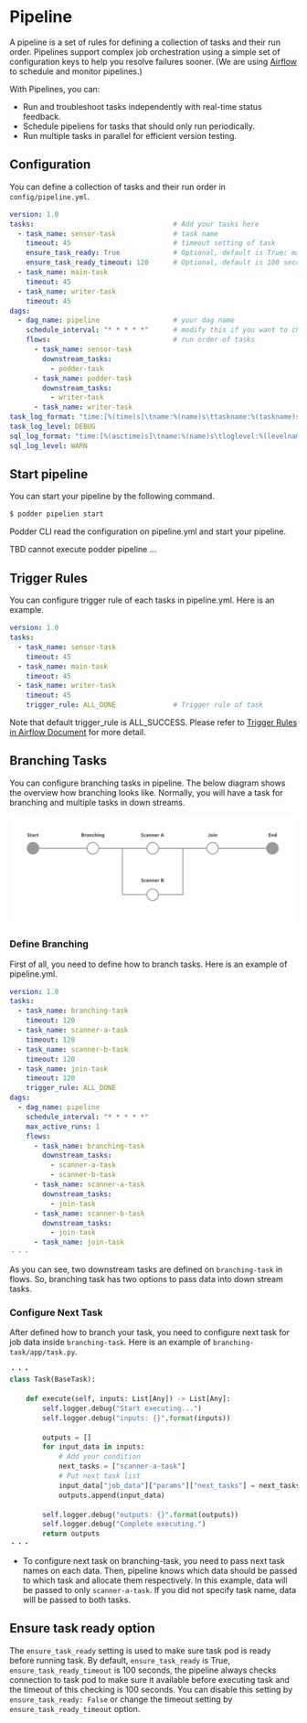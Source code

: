 # Pipeline
A pipeline is a set of rules for defining a collection of tasks and their run order. Pipelines support complex job orchestration using a simple set of configuration keys to help you resolve failures sooner. (We are using [Airflow](https://airflow.apache.org/) to schedule and monitor pipelines.)

With Pipelines, you can:
- Run and troubleshoot tasks independently with real-time status feedback.
- Schedule pipeliens for tasks that should only run periodically.
- Run multiple tasks in parallel for efficient version testing.


## Configuration
You can define a collection of tasks and their run order in `config/pipeline.yml`.
```yaml
version: 1.0
tasks:                                  # Add your tasks here
  - task_name: sensor-task              # task name
    timeout: 45                         # timeout setting of task 
    ensure_task_ready: True             # Optional, default is True: make sure that task is available before executing task
    ensure_task_ready_timeout: 120      # Optional, default is 100 seconds: set timeout for ensure_task_ready
  - task_name: main-task
    timeout: 45
  - task_name: writer-task
    timeout: 45
dags:
  - dag_name: pipeline                  # your dag name
    schedule_interval: "* * * * *"      # modify this if you want to change schedule interval. (Cron expression)
    flows:                              # run order of tasks
      - task_name: sensor-task
        downstream_tasks:
          - podder-task
      - task_name: podder-task
        downstream_tasks:
          - writer-task
      - task_name: writer-task
task_log_format: "time:[%(time)s]\tname:%(name)s\ttaskname:%(taskname)s\tscriptinfo:[%(scriptinfo)s]\tloglevel:%(levelname)s\tprogresstime:%(progresstime)s\ttasktime:%(tasktime)s\tmessage:[%(message)s]"
task_log_level: DEBUG
sql_log_format: "time:[%(asctime)s]\tname:%(name)s\tloglevel:%(levelname)s\tmessage:[%(message)s]"
sql_log_level: WARN
```

## Start pipeline
You can start your pipeline by the following command.
```bash
$ podder pipelien start
```
Podder CLI read the configuration on pipeline.yml and start your pipeline.

TBD cannot execute podder pipeline ...

## Trigger Rules
You can configure trigger rule of each tasks in pipeline.yml. Here is an example.
```yaml
version: 1.0
tasks:
  - task_name: sensor-task
    timeout: 45
  - task_name: main-task
    timeout: 45
  - task_name: writer-task
    timeout: 45
    trigger_rule: ALL_DONE              # Trigger rule of task
```
Note that default trigger_rule is ALL_SUCCESS. Please refer to [Trigger Rules in Airflow Document](https://airflow.apache.org/concepts.html?highlight=triggerrule#trigger-rules) for more detail.


## Branching Tasks
You can configure branching tasks in pipeline. The below diagram shows the overview how branching looks like. Normally, you will have a task for branching and multiple tasks in down streams.

![Branching Task Diagram](images/branching-tasks.png)

### Define Branching
First of all, you need to define how to branch tasks. Here is an example of pipeline.yml.
```yaml
version: 1.0
tasks:
  - task_name: branching-task
    timeout: 120
  - task_name: scanner-a-task
    timeout: 120
  - task_name: scanner-b-task
    timeout: 120
  - task_name: join-task
    timeout: 120
    trigger_rule: ALL_DONE
dags:
  - dag_name: pipeline
    schedule_interval: "* * * * *"
    max_active_runs: 1
    flows:
      - task_name: branching-task
        downstream_tasks:
          - scanner-a-task
          - scanner-b-task
      - task_name: scanner-a-task
        downstream_tasks:
          - join-task
      - task_name: scanner-b-task
        downstream_tasks:
          - join-task
      - task_name: join-task
・・・
```

As you can see, two downstream tasks are defined on `branching-task` in flows. So, branching task has two options to pass data into down stream tasks.

### Configure Next Task
After defined how to branch your task, you need to configure next task for job data inside `branching-task`. Here is an example of `branching-task/app/task.py`.
```py
・・・
class Task(BaseTask):

    def execute(self, inputs: List[Any]) -> List[Any]:
        self.logger.debug("Start executing...")
        self.logger.debug("inputs: {}".format(inputs))

        outputs = []
        for input_data in inputs:
            # Add your condition
            next_tasks = ["scanner-a-task"]
            # Put next task list
            input_data["job_data"]["params"]["next_tasks"] = next_tasks
            outputs.append(input_data)

        self.logger.debug("outputs: {}".format(outputs))
        self.logger.debug("Complete executing.")
        return outputs
・・・
```

- To configure next task on branching-task, you need to pass next task names on each data. Then, pipeline knows which data should be passed to which task and allocate them respectively. In this example, data will be passed to only `scanner-a-task`. If you did not specify task name, data will be passed to both tasks.

## Ensure task ready option

The `ensure_task_ready` setting is used to make sure task pod is ready before running task.
By default, `ensure_task_ready` is True, `ensure_task_ready_timeout` is 100 seconds, the pipeline always checks connection to task pod to make sure it available before executing task and the timeout of this checking is 100 seconds.
You can disable this setting by `ensure_task_ready: False` or change the timeout setting by `ensure_task_ready_timeout` option.

